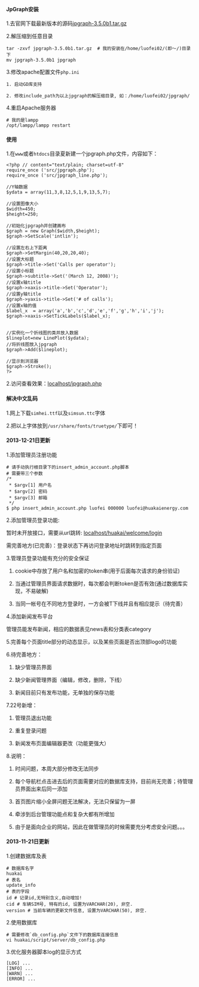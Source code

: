 #### JpGraph安装

1.去官网下载最新版本的源码[jpgraph-3.5.0b1.tar.gz](http://jpgraph.net/download/)

2.解压缩到任意目录

    tar -zxvf jpgraph-3.5.0b1.tar.gz  # 我的安装在/home/luofei02/(即～/)目录下
    mv jpgraph-3.5.0b1 jpgraph

3.修改apache配置文件`php.ini`

    1. 启动GD库支持

    2. 修改include_path为以上jpgraph的解压缩目录, 如：/home/luofei02/jpgraph/

4.重启Apache服务器

    # 我的是lampp
    /opt/lampp/lampp restart

#### 使用

1.在`www`或者`htdocs`目录夏新建一个jpgraph.php文件，内容如下：

    <?php // content="text/plain; charset=utf-8"
    require_once ('src/jpgraph.php');
    require_once ('src/jpgraph_line.php');
     
    //Y轴数据
    $ydata = array(11,3,8,12,5,1,9,13,5,7);
     
    //设置图像大小
    $width=450;
    $height=250;
     
    //初始化jpgraph并创建画布
    $graph = new Graph($width,$height);
    $graph->SetScale('intlin');
     
    //设置左右上下距离
    $graph->SetMargin(40,20,20,40);
    //设置大标题
    $graph->title->Set('Calls per operator');
    //设置小标题
    $graph->subtitle->Set('(March 12, 2008)');
    //设置x轴title
    $graph->xaxis->title->Set('Operator');
    //设置y轴title
    $graph->yaxis->title->Set('# of calls');
    //设置x轴的值
    $label_x  = array('a','b','c','d','e','f','g','h','i','j');
    $graph->xaxis->SetTickLabels($label_x);
     
     
    //实例化一个折线图的类并放入数据
    $lineplot=new LinePlot($ydata);
    //将折线图放入jpgraph
    $graph->Add($lineplot);
     
    //显示到浏览器
    $graph->Stroke();
    ?>

2.访问查看效果：[localhost/jpgraph.php](http://localhost/jpgraph.php)

#### 解决中文乱码

1.网上下载`simhei.ttf`以及`simsun.ttc`字体

2.把以上字体放到`/usr/share/fonts/truetype/`下即可！

#### 2013-12-21日更新

1.添加管理员注册功能

    # 请手动执行根目录下的insert_admin_account.php脚本
    # 需要带三个参数
    /*
     * $argv[1] 用户名
     * $argv[2] 密码
     * $argv[3] 邮箱
     */
    $ php insert_admin_account.php luofei 000000 luofei@huakaienergy.com

2.添加管理员登录功能:

暂时未开放接口，需要从url跳转: [localhost/huakai/welcome/login](http://localhost/huakai/welcome/login)

需完善地方(已完善)：登录状态下再访问登录地址时跳转到指定页面

3.管理员登录功能有充分的安全保证

1. cookie中存放了用户名和加密的token串(用于后面每次请求的身份验证)

2. 当通过管理员界面请求数据时，每次都会判断token是否有效(通过数据库实现，不易破解)

3. 当同一帐号在不同地方登录时，一方会被T下线并且有相应提示（待完善）

4.添加新闻发布平台

管理员能发布新闻，相应的数据表见news表和分类表category

5.完善每个页面title部分的动态显示，以及某些页面是否出顶部logo的功能

6.待完善地方：

1. 缺少管理员界面

2. 缺少新闻管理界面（编辑，修改，删除，下线）

3. 新闻目前只有发布功能，无单独的保存功能

7.22号新增：

1. 管理员退出功能

2. 重复登录问题

3. 新闻发布页面编辑器更改（功能更强大）

8.说明：

1. 时间问题，本周大部分修改无法同步

2. 每个导航栏点击进去后的页面需要对应的数据库支持，目前尚无完善；待管理员界面出来后同一添加

3. 首页图片缩小全屏问题无法解决，无法只保留为一屏

4. 牵涉到后台管理功能点和复杂大都有所增加

5. 由于是面向企业的网站，因此在做管理员的时候需要充分考虑安全问题。。。

#### 2013-11-21日更新

1.创建数据库及表

    # 数据库名字
    huakai
    # 表名
    update_info
    # 表的字段
    id # 记录id,无特别含义,自动增加!
    cid # 车辆SIM号, 特有的id, 设置为VARCHAR(20), 非空.
    version # 当前车辆的更新文件信息, 设置为VARCHAR(50), 非空.

2.使用数据库

    # 需要修改`db_config.php`文件下的数据库连接信息
    vi huakai/script/server/db_config.php

3.优化服务器脚本log的显示方式

    [LOG] ...
    [INFO] ...
    [WARN] ...
    [ERROR] ...
